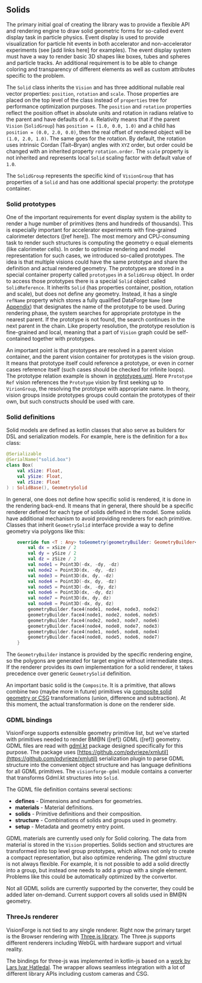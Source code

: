 ## Solids

The primary initial goal of creating the library was to provide a flexible API and rendering engine to draw solid geometric forms for so-called event display task in particle physics. Event display is used to provide visualization for particle hit events in both accelerator and non-accelerator experiments (see [add links here] for examples). The event display system must have a way to render basic 3D shapes like boxes, tubes and spheres and particle tracks. An additional requirement is to be able to change coloring and transparency of different elements as well as custom attributes specific to the problem.

The `Solid` class inherits the `Vision` and has three additional nullable real vector properties: `position`, `rotation` and `scale`. Those properties are placed on the top level of the class instead of `properties` tree for performance optimization purposes. The `position` and `rotation` properties reflect the position offset in absolute units and rotation in radians relative to the parent and have defaults of `0.0`. Relativity means that if the parent `Vision` (`SolidGroup`) has `position = (1.0, 0.0, 1.0)` and a child has `position = (0.0, 2.0, 0.0)`, then the real offset of rendered object will be `(1.0, 2.0, 1.0)`. The same goes for the rotation. By default, the rotation uses intrinsic Cordan (Tait–Bryan) angles with `XYZ` order, but order could be changed with an inherited property `rotation.order`. The `scale` property is not inherited and represents local `Solid` scaling factor with default value of `1.0`.

The `SolidGroup` represents the specific kind of `VisionGroup` that has properties of a `Solid` and has one additional special property: the prototype container.

### Solid prototypes

One of the important requirements for event display system is the ability to render a huge number of primitives (tens and hundreds of thousands). This is especially important for accelerator experiments with fine-grained calorimeter detectors ([ref here]). The most memory and CPU-consuming task to render such structures is computing the geometry o equal elements (like calorimeter cells). In order to optimize rendering and model representation for such cases, we introduced so-called prototypes. The idea is that multiple visions could have the same prototype and share the definition and actual rendered geometry. The prototypes are stored in a special container property called `prototypes` in a `SolidGroup` object. In order to access those prototypes there is a special `Solid` object called `SolidReference`. It inherits `Solid` (has properties container, position, rotation and scale), but does not define any geometry. Instead, it has a single `refName` property which stores a fully qualified DataForge `Name` (see [Appendix](appendix.md)) that designates the name of the prototype to be used. During rendering phase, the system searches for appropriate prototype in the nearest parent. If the prototype is not found, the search continues in the next parent in the chain. Like property resolution, the prototype resolution is fine-grained and local, meaning that a part of `Vision` graph could be self-contained together with prototypes.

An important point is that prototypes are resolved in a parent vision container, and the parent vision container for prototypes is the vision group. It means that prototype itself could reference a prototype, or even in corner cases reference itself (such cases should be checked for infinite loops). The prototype relation example is shown in [prototypes.uml](uml/prototypes.puml). Here `Prototype Ref` vision references the `Prototype` vision by first seeking up to `VirionGroup`, the resolving the prototype with appropriate name. In theory, vision groups inside prototypes groups could contain the prototypes of their own, but such constructs should be used with care.

### Solid definitions

Solid models are defined as kotlin classes that also serve as builders for DSL and serialization models. For example, here is the definition for a `Box` class:

```kotlin
@Serializable
@SerialName("solid.box")
class Box(
    val xSize: Float,
    val ySize: Float,
    val zSize: Float
) : SolidBase(), GeometrySolid 
```

In general, one does not define how specific solid is rendered, it is done in the rendering back-end. It means that in general, there should be a specific renderer defined for each type of solids defined in the model. Some solids have additional mechanism to avoid providing renderers for each primitive. Classes that inherit `GeometrySolid` interface provide a way to define geometry via polygons like this:

```kotlin
    override fun <T : Any> toGeometry(geometryBuilder: GeometryBuilder<T>) {
        val dx = xSize / 2
        val dy = ySize / 2
        val dz = zSize / 2
        val node1 = Point3D(-dx, -dy, -dz)
        val node2 = Point3D(dx, -dy, -dz)
        val node3 = Point3D(dx, dy, -dz)
        val node4 = Point3D(-dx, dy, -dz)
        val node5 = Point3D(-dx, -dy, dz)
        val node6 = Point3D(dx, -dy, dz)
        val node7 = Point3D(dx, dy, dz)
        val node8 = Point3D(-dx, dy, dz)
        geometryBuilder.face4(node1, node4, node3, node2)
        geometryBuilder.face4(node1, node2, node6, node5)
        geometryBuilder.face4(node2, node3, node7, node6)
        geometryBuilder.face4(node4, node8, node7, node3)
        geometryBuilder.face4(node1, node5, node8, node4)
        geometryBuilder.face4(node8, node5, node6, node7)
    }
```

The `GeometryBuilder` instance is provided by the specific rendering engine, so the polygons are generated for target engine without intermediate steps. If the renderer provides its own implementation for a solid renderer, it takes precedence over generic `GeometrySolid` definition.

An important basic solid is the `Composite`. It is a primitive, that allows combine two (maybe more in future) primitives via [composite solid geometry or CSG](https://en.wikipedia.org/wiki/Constructive_solid_geometry) transformations (union, difference and subtraction). At this moment, the actual transformation is done on the renderer side.

### GDML bindings

VisionForge supports extensible geometry primitive list, but we've started with primitives needed to render BM@N ([ref]) GDML ([ref]) geometry. GDML files are read with [gdml.kt](https://github.com/mipt-npm/gdml.kt) package designed specifically for this purpose. The package uses [https://github.com/pdvrieze/xmlutil](https://github.com/pdvrieze/xmlutil) serialization plugin to parse GDML structure into the convenient object structure and has language definitions for all GDML primitives. The `visionforge-gdml` module contains a converter that transforms Gdml.kt structures into `Solid`.

The GDML file definition contains several sections:

* **defines** - Dimensions and numbers for geometries.
* **materials** - Material definitions.
* **solids** - Primitive definitions and their composition.
* **structure** - Combinations of solids and groups used in geometry.
* **setup** - Metadata and geometry entry point.

GDML materials are currently used only for Solid coloring. The data from material is stored in the `Vision` properties. Solids section and structures are transformed into top level group prototypes, which allows not only to create a compact representation, but also optimize rendering. The gdml structure is not always flexible. For example, it is not possible to add a solid directly into a group, but instead one needs to add a group with a single element. Problems like this could be automatically optimized by the convertor.

Not all GDML solids are currently supported by the converter, they could be added later on-demand. Current support covers all solids used in BM@N geometry.

### ThreeJs renderer

VisionForge is not tied to any single renderer. Right now the primary target is the Browser rendering with [Three.js library](https://threejs.org/). The Three.js supports different renderers including WebGL with hardware support and virtual reality.

The bindings for three-js was implemented in kotlin-js based on a [work by Lars Ivar Hatledal](https://github.com/markaren/three-kt-wrapper). The wrapper allows seamless integration with a lot of different library APIs including custom cameras and CSG.